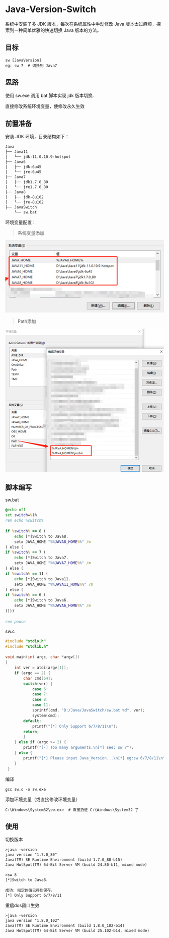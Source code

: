 # Java-Version-Switch


系统中安装了多 JDK 版本，每次在系统属性中手动修改 Java 版本太过麻烦，探索到一种简单优雅的快速切换 Java 版本的方法。



## 目标

```
sw [JavaVersion]
eg: sw 7  # 切换到 Java7
```



## 思路

使用 sw.exe 调用 bat 脚本实现 jdk 版本切换.

直接修改系统环境变量，使修改永久生效



## 前置准备

安装 JDK 环境，目录结构如下：

```
Java
├── Java11
│   └── jdk-11.0.10.9-hotspot
├── Java6
│   ├── jdk-6u45
│   └── jre-6u45
├── Java7
│   ├── jdk1.7.0_80
│   └── jre1.7.0_80
├── Java8
│   ├── jdk-8u102
│   └── jre-8u102
├── JavaSwitch
    └── sw.bat
```

环境变量配置：

> 系统变量添加

![image-20210210183248041](img/image-20210210183248041.png)

> Path添加

![image-20210210183411072](img/image-20210210183411072.png)



## 脚本编写

sw.bat

```bat
@echo off
set switch=%1%
rem echo %switch%

if %switch% == 8 (
	echo [*]Switch to Java8.
	setx JAVA_HOME "%%JAVA8_HOME%%" /m
) else (
if %switch% == 7 (
	echo [*]Switch to Java7.
	setx JAVA_HOME "%%JAVA7_HOME%%" /m
) else (
if %switch% == 11 (
	echo [*]Switch to Java11.
	setx JAVA_HOME "%%JAVA11_HOME%%" /m
) else (
if %switch% == 6 (
	echo [*]Switch to Java6.
	setx JAVA_HOME "%%JAVA6_HOME%%" /m
))))

rem pause
```



sw.c

```c
#include "stdio.h"
#include "stdlib.h"

void main(int argc, char *argv[])
{
    int ver = atoi(argv[1]);
    if (argc == 2) {
        char cmd[64];
        switch(ver) {
            case 6:
            case 7:
            case 8:
            case 11:
            sprintf(cmd, "D:/Java/JavaSwitch/sw.bat %d", ver);
            system(cmd);
        default:
        	printf("[*] Only Support 6/7/8/11\n");
        return;
        }
    } else if (argc >= 2) {
        printf("[-] Too many arguments.\n[*] see: sw ?");
    } else {
        printf("[*] Please input Java_Version...\n[*] eg:sw 6/7/8/11\n");
    }
 }

```

编译

```
gcc sw.c -o sw.exe
```

添加环境变量（或直接修改环境变量）

```
C:\Windows\System32\sw.exe  # 直接扔进 C:\Windows\System32 了
```



## 使用

切换版本

```
>java -version
java version "1.7.0_80"
Java(TM) SE Runtime Environment (build 1.7.0_80-b15)
Java HotSpot(TM) 64-Bit Server VM (build 24.80-b11, mixed mode)

>sw 8
[*]Switch to Java8.

成功: 指定的值已得到保存。
[*] Only Support 6/7/8/11
```

重启dos窗口生效

```
>java -version
java version "1.8.0_102"
Java(TM) SE Runtime Environment (build 1.8.0_102-b14)
Java HotSpot(TM) 64-Bit Server VM (build 25.102-b14, mixed mode)
```



